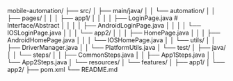 mobile-automation/
├── src/
│   ├── main/java/
│   │   └── automation/
│   │       ├── pages/
│   │       │   ├── app1/
│   │       │   │   ├── LoginPage.java         # Interface/Abstract
│   │       │   │   ├── AndroidLoginPage.java
│   │       │   │   └── IOSLoginPage.java
│   │       │   └── app2/
│   │       │       ├── HomePage.java
│   │       │       ├── AndroidHomePage.java
│   │       │       └── IOSHomePage.java
│   │       └── utils/
│   │           ├── DriverManager.java
│   │           └── PlatformUtils.java
│   └── test/
│       ├── java/
│       │   └── steps/
│       │       ├── CommonSteps.java
│       │       ├── App1Steps.java
│       │       └── App2Steps.java
│       └── resources/
│           └── features/
│               ├── app1/
│               └── app2/
├── pom.xml
└── README.md
